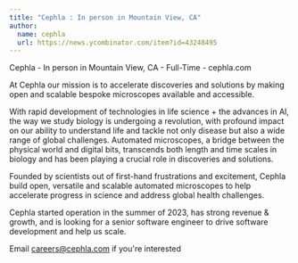 ```yaml
---
title: "Cephla : In person in Mountain View, CA"
author:
  name: cephla
  url: https://news.ycombinator.com/item?id=43248495
---
```

Cephla - In person in Mountain View, CA - Full-Time - cephla.com

At Cephla our mission is to accelerate discoveries and solutions by making open and scalable bespoke microscopes available and accessible.

With rapid development of technologies in life science + the advances in AI, the way we study biology is undergoing a revolution, with profound impact on our ability to understand life and tackle not only disease but also a wide range of global challenges. Automated microscopes, a bridge between the physical world and digital bits, transcends both length and time scales in biology and has been playing a crucial role in discoveries and solutions.

Founded by scientists out of first-hand frustrations and excitement, Cephla build open, versatile and scalable automated microscopes to help accelerate progress in science and address global health challenges.

Cephla started operation in the summer of 2023, has strong revenue &amp; growth, and is looking for a senior software engineer to drive software development and help us scale.

Email careers@cephla.com if you&#x27;re interested
<JobApplication />
